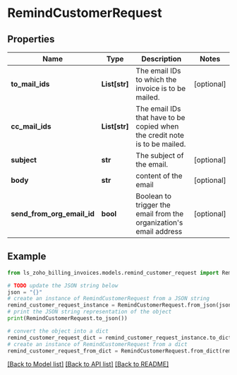 # RemindCustomerRequest


## Properties

Name | Type | Description | Notes
------------ | ------------- | ------------- | -------------
**to_mail_ids** | **List[str]** | The email IDs to which the invoice is to be mailed. | [optional] 
**cc_mail_ids** | **List[str]** | The email IDs that have to be copied when the credit note is to be mailed. | 
**subject** | **str** | The subject of the email. | [optional] 
**body** | **str** | content of the email | [optional] 
**send_from_org_email_id** | **bool** | Boolean to trigger the email from the organization&#39;s email address | [optional] 

## Example

```python
from ls_zoho_billing_invoices.models.remind_customer_request import RemindCustomerRequest

# TODO update the JSON string below
json = "{}"
# create an instance of RemindCustomerRequest from a JSON string
remind_customer_request_instance = RemindCustomerRequest.from_json(json)
# print the JSON string representation of the object
print(RemindCustomerRequest.to_json())

# convert the object into a dict
remind_customer_request_dict = remind_customer_request_instance.to_dict()
# create an instance of RemindCustomerRequest from a dict
remind_customer_request_from_dict = RemindCustomerRequest.from_dict(remind_customer_request_dict)
```
[[Back to Model list]](../README.md#documentation-for-models) [[Back to API list]](../README.md#documentation-for-api-endpoints) [[Back to README]](../README.md)


